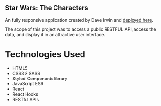 ## Star Wars: The Characters

An fully responsive application created by Dave Irwin and [deployed here](https://star-wars-the-characters.netlify.com).

The scope of this project was to access a public RESTFUL API, access the data, and display it in an attractive user interface. 

# Technologies Used

* HTML5
* CSS3 & SASS
* Styled-Components library
* JavaScript ES6
* React
* React Hooks
* RESTful APIs
